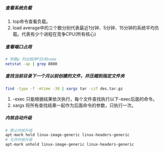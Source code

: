 ##### 查看系统负载

1. top命令查看负载。
2. load average中的三个数分别代表最近1分钟、5分钟、15分钟的系统平均负载。代表有少个进程在竞争CPU(所有核心)

##### 查看端口占用

```bash
# 参数p 列出程序PID和name
netstat -ap | grep 8080
```

##### 查找当前目录下一个月以前创建的文件，并压缩到指定文件夹

```bash
find -type -f -mtime -30 | xargs tar -czf des.tar.gz
```

1. -exec 只能根据结果依次执行，每个文件查找执行以下-exec后面的命令。
2. xargs 将所有查找结果一起作为后面命令的参数，只执行一次。

##### 内核自动升级

``` bash
# 禁止内核升级
apt-mark hold linux-image-generic linux-headers-generic
# 允许内核升级
apt-mark unhold linux-image-generic linux-headers-generic
```

